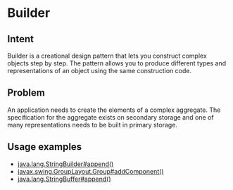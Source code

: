 # Builder


## Intent
Builder is a creational design pattern that lets you construct complex objects step by step.
The pattern allows you to produce different types and representations of an object using the same construction code.


## Problem
An application needs to create the elements of a complex aggregate. The specification for the aggregate exists on secondary storage and one of many representations needs to be built in primary storage.


## Usage examples
* [java.lang.StringBuilder#append()](http://docs.oracle.com/javase/8/docs/api/java/lang/StringBuilder.html#append-boolean-)
* [javax.swing.GroupLayout.Group#addComponent()](https://docs.oracle.com/javase/8/docs/api/javax/swing/GroupLayout.Group.html#addComponent-java.awt.Component-)
* [java.lang.StringBuffer#append()](https://docs.oracle.com/javase/8/docs/api/java/lang/StringBuffer.html#append-boolean-)

